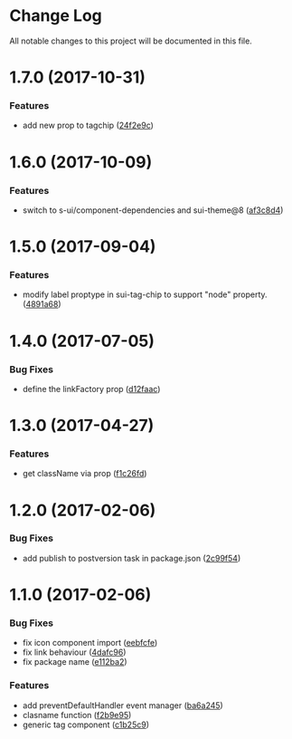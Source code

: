 # Change Log

All notable changes to this project will be documented in this file.

<a name="1.7.0"></a>
# 1.7.0 (2017-10-31)


### Features

* add new prop to tagchip ([24f2e9c](https://github.com/SUI-Components/sui-components/commit/24f2e9c))



<a name="1.6.0"></a>
# 1.6.0 (2017-10-09)


### Features

* switch to s-ui/component-dependencies and sui-theme@8 ([af3c8d4](https://github.com/SUI-Components/sui-components/commit/af3c8d4))



<a name="1.5.0"></a>
# 1.5.0 (2017-09-04)


### Features

* modify label proptype in sui-tag-chip to support "node" property. ([4891a68](https://github.com/SUI-Components/sui-components/commit/4891a68))



<a name="1.4.0"></a>
# 1.4.0 (2017-07-05)


### Bug Fixes

* define the linkFactory prop ([d12faac](https://github.com/SUI-Components/sui-components/commit/d12faac))



<a name="1.3.0"></a>
# 1.3.0 (2017-04-27)


### Features

* get className via prop ([f1c26fd](https://github.com/SUI-Components/sui-components/commit/f1c26fd))



<a name="1.2.0"></a>
# 1.2.0 (2017-02-06)


### Bug Fixes

* add publish to postversion task in package.json ([2c99f54](https://github.com/SUI-Components/sui-components/commit/2c99f54))



<a name="1.1.0"></a>
# 1.1.0 (2017-02-06)


### Bug Fixes

* fix icon component import ([eebfcfe](https://github.com/SUI-Components/sui-components/commit/eebfcfe))
* fix link behaviour ([4dafc96](https://github.com/SUI-Components/sui-components/commit/4dafc96))
* fix package name ([e112ba2](https://github.com/SUI-Components/sui-components/commit/e112ba2))


### Features

* add preventDefaultHandler event manager ([ba6a245](https://github.com/SUI-Components/sui-components/commit/ba6a245))
* clasname function ([f2b9e95](https://github.com/SUI-Components/sui-components/commit/f2b9e95))
* generic tag component ([c1b25c9](https://github.com/SUI-Components/sui-components/commit/c1b25c9))




